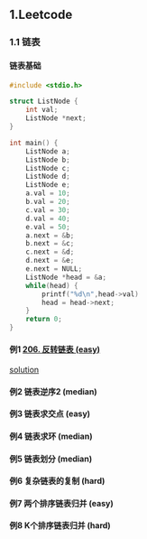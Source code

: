 
## 1.Leetcode

### 1.1 链表

#### 链表基础

```c++
#include <stdio.h>

struct ListNode {
    int val;
    ListNode *next;
}

int main() {
    ListNode a;
    ListNode b;
    ListNode c;
    ListNode d;
    ListNode e;
    a.val = 10;
    b.val = 20;
    c.val = 30;
    d.val = 40;
    e.val = 50;
    a.next = &b;
    b.next = &c;
    c.next = &d;
    d.next = &e;
    e.next = NULL;
    ListNode *head = &a;
    while(head) {
        printf("%d\n",head->val)
        head = head->next;
    }
    return 0;
}
```

#### 例1 [206. 反转链表 (easy)](https://leetcode-cn.com/problems/reverse-linked-list/)
[solution](https://github.com/qcxu-super/qcxu-super.github.io/blob/master/src/206_ReverseLinkedList.cpp)



#### 例2 链表逆序2 (median)

#### 例3 链表求交点 (easy)

#### 例4 链表求环 (median)

#### 例5 链表划分 (median)

#### 例6 复杂链表的复制 (hard)

#### 例7 两个排序链表归并 (easy)

#### 例8 K个排序链表归并 (hard)


